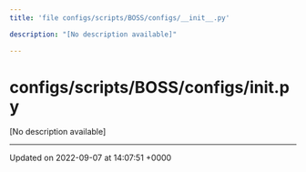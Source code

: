```yaml
---
title: 'file configs/scripts/BOSS/configs/__init__.py'

description: "[No description available]"

---
```


# configs/scripts/BOSS/configs/__init__.py

[No description available]






-------------------------------

Updated on 2022-09-07 at 14:07:51 +0000

